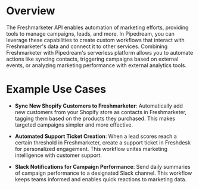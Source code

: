 # Overview

The Freshmarketer API enables automation of marketing efforts, providing tools to manage campaigns, leads, and more. In Pipedream, you can leverage these capabilities to create custom workflows that interact with Freshmarketer's data and connect it to other services. Combining Freshmarketer with Pipedream's serverless platform allows you to automate actions like syncing contacts, triggering campaigns based on external events, or analyzing marketing performance with external analytics tools.

# Example Use Cases

- **Sync New Shopify Customers to Freshmarketer**: Automatically add new customers from your Shopify store as contacts in Freshmarketer, tagging them based on the products they purchased. This makes targeted campaigns simpler and more effective.

- **Automated Support Ticket Creation**: When a lead scores reach a certain threshold in Freshmarketer, create a support ticket in Freshdesk for personalized engagement. This workflow unites marketing intelligence with customer support.

- **Slack Notifications for Campaign Performance**: Send daily summaries of campaign performance to a designated Slack channel. This workflow keeps teams informed and enables quick reactions to marketing data.
